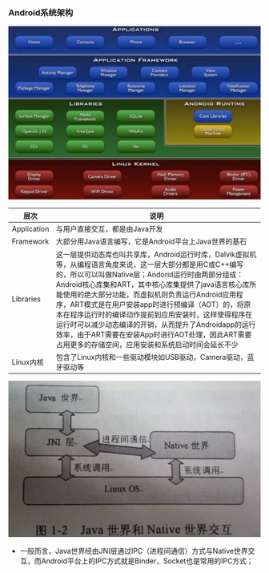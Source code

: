 ### Android系统架构
![image](https://github.com/ningbaoqi/AndroidBase/blob/master/gif/pic-1.jpg)

|层次|说明|
|------|------|
|Application|与用户直接交互，都是由Java开发|
|Framework|大部分用Java语言编写，它是Android平台上Java世界的基石|
|Libraries|这一层提供动态库也叫共享库，Android运行时库，Dalvik虚拟机等，从编程语言角度来说，这一层大部分都是用C或C++编写的，所以可以叫做Native层；Andorid运行时由两部分组成：Android核心库集和ART，其中核心库集提供了java语言核心库所能使用的绝大部分功能，而虚拟机则负责运行Android应用程序，ART模式是在用户安装app时进行预编译（AOT）的，将原本在程序运行时的编译动作提前到应用安装时，这样使得程序在运行时可以减少动态编译的开销，从而提升了Androidapp的运行效率，由于ART需要在安装App时进行AOT处理，因此ART需要占用更多的存储空间，应用安装和系统启动时间会延长不少|
|Linux内核|包含了Linux内核和一些驱动模块如USB驱动，Camera驱动，蓝牙驱动等|

![image](https://github.com/ningbaoqi/AndroidBase/blob/master/gif/pic-2.jpg)

+ 一般而言，Java世界经由JNI层通过IPC（进程间通信）方式与Native世界交互，而Android平台上的IPC方式就是Binder，Socket也是常用的IPC方式；
